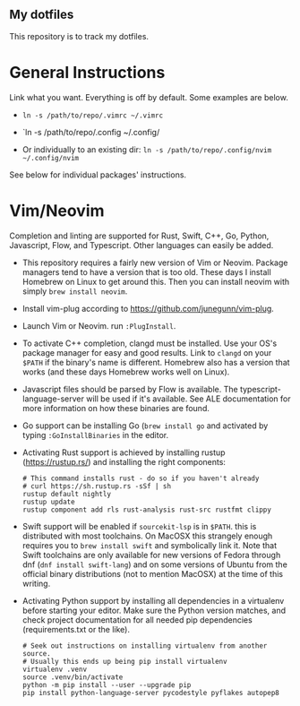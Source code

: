 ## My dotfiles
This repository is to track my dotfiles.

# General Instructions
Link what you want. Everything is off by default. Some examples are below.

* `ln -s /path/to/repo/.vimrc ~/.vimrc`

* `ln -s /path/to/repo/.config ~/.config/

* Or individually to an existing dir: `ln -s /path/to/repo/.config/nvim ~/.config/nvim`

See below for individual packages' instructions.

# Vim/Neovim
Completion and linting are supported for Rust, Swift, C++, Go, Python, Javascript, Flow, and Typescript.
Other languages can easily be added.

* This repository requires a fairly new version of Vim or Neovim. Package managers tend to have a
  version that is too old. These days I install Homebrew on Linux to get around this. Then you can
  install neovim with simply `brew install neovim`.

* Install vim-plug according to https://github.com/junegunn/vim-plug.

* Launch Vim or Neovim. run `:PlugInstall`.

* To activate C++ completion, clangd must be installed. Use your OS's package manager for easy
  and good results. Link to `clangd` on your `$PATH` if the binary's name is different. Homebrew
  also has a version that works (and these days Homebrew works well on Linux).

* Javascript files should be parsed by Flow is available. The typescript-language-server will be
  used if it's available. See ALE documentation for more information on how these binaries are
  found.

* Go support can be installing Go (`brew install go` and activated by typing 
  `:GoInstallBinaries` in the editor.

* Activating Rust support is achieved by installing rustup (https://rustup.rs/) and installing 
  the right components:

  ```
  # This command installs rust - do so if you haven't already
  # curl https://sh.rustup.rs -sSf | sh
  rustup default nightly
  rustup update
  rustup component add rls rust-analysis rust-src rustfmt clippy
  ```

* Swift support will be enabled if `sourcekit-lsp` is in `$PATH`. this is distributed with
  most toolchains. On MacOSX this strangely enough requires you to `brew install swift` and
  symbolically link it. Note that Swift toolchains are only available for new versions of
  Fedora through dnf (`dnf install swift-lang`) and on some versions of Ubuntu from the
  official binary distributions (not to mention MacOSX) at the time of this writing.

* Activating Python support by installing all dependencies in a virtualenv before starting
  your editor. Make sure the Python version matches, and check project documentation for all
  needed pip dependencies (requirements.txt or the like).

  ```
  # Seek out instructions on installing virtualenv from another source.
  # Usually this ends up being pip install virtualenv
  virtualenv .venv
  source .venv/bin/activate
  python -m pip install --user --upgrade pip
  pip install python-language-server pycodestyle pyflakes autopep8
  ```
